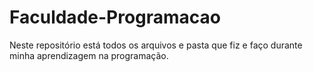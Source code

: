 # Faculdade-Programacao
Neste repositório está todos os arquivos e pasta que fiz e faço durante minha aprendizagem na programação. 
